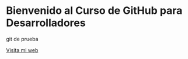# Bienvenido al Curso de GitHub para Desarrolladores
git de prueba

[Visita mi web](http://asvid.co)
